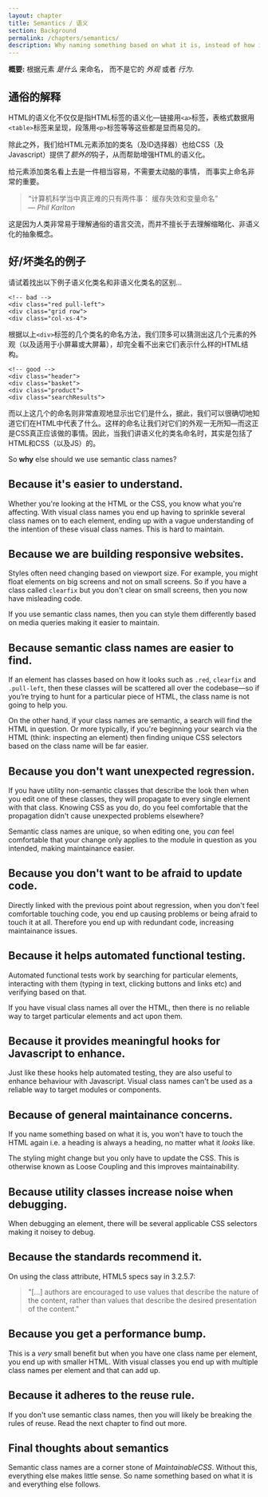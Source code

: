 ```yaml
---
layout: chapter
title: Semantics / 语义
section: Background
permalink: /chapters/semantics/
description: Why naming something based on what it is, instead of how it looks or behaves is a cornerstone of writing well architected and maintainable CSS code.
---
```


**概要:** 根据元素 *是什么* 来命名， 而不是它的 *外观* 或者 *行为*.

## 通俗的解释

HTML的语义化不仅仅是指HTML标签的语义化&mdash;链接用`<a>`标签，表格式数据用`<table>`标签来呈现，段落用`<p>`标签等等这些都是显而易见的。

除此之外，我们给HTML元素添加的类名（及ID选择器）也给CSS（及Javascript）提供了*额外的*钩子，从而帮助增强HTML的语义化。

给元素添加类名看上去是一件相当容易，不需要太动脑的事情， 而事实上命名非常的重要。

> &ldquo;计算机科学当中真正难的只有两件事： 缓存失效和变量命名&rdquo;
<br>&mdash; <cite>Phil Karlton</cite>

这是因为人类非常易于理解通俗的语言交流，而并不擅长于去理解缩略化、非语义化的抽象概念。

## 好/坏类名的例子

请试着找出以下例子语义化类名和非语义化类名的区别...

	<!-- bad -->
	<div class="red pull-left">
	<div class="grid row">
	<div class="col-xs-4">

根据以上`<div>`标签的几个类名的命名方法，我们顶多可以猜测出这几个元素的外观（以及适用于小屏幕或大屏幕），却完全看不出来它们表示什么样的HTML结构。

	<!-- good -->
	<div class="header">
	<div class="basket">
	<div class="product">
	<div class="searchResults">

而以上这几个的命名则非常直观地显示出它们是什么，据此，我们可以很确切地知道它们在HTML中代表了什么。这样的命名让我们对它们的外观一无所知&mdash;而这正是CSS真正应该做的事情。因此，当我们讲语义化的类名命名时，其实是包括了HTML和CSS（以及JS）的。

So **why** else should we use semantic class names?

## Because it's easier to understand.

Whether you're looking at the HTML or the CSS, you know what you're affecting. With visual class names you end up having to sprinkle several class names on to each element, ending up with a vague understanding of the intention of these visual class names. This is hard to maintain.

## Because we are building responsive websites.

Styles often need changing based on viewport size. For example, you might float elements on big screens and not on small screens. So if you have a class called `clearfix` but you don't clear on small screens, then you now have misleading code.

If you use semantic class names, then you can style them differently based on media queries making it easier to maintain.

## Because semantic class names are easier to find.

If an element has classes based on how it looks such as `.red`, `clearfix` and `.pull-left`, then these classes will be scattered all over the codebase&mdash;so if you’re trying to hunt for a particular piece of HTML, the class name is not going to help you.

On the other hand, if your class names are semantic, a search will find the HTML in question. Or more typically, if you're beginning your search via the HTML (think: inspecting an element) then finding unique CSS selectors based on the class name will be far easier.

## Because you don't want unexpected regression.

If you have utility non-semantic classes that describe the look then when you edit one of these classes, they will propagate to every single element with that class. Knowing CSS as you do, do you feel comfortable that the propagation didn't cause unexpected problems elsewhere?

Semantic class names are unique, so when editing one, you *can* feel comfortable that your change only applies to the module in question as you intended, making maintainance easier.

## Because you don't want to be afraid to update code.

Directly linked with the previous point about regression, when you don't feel comfortable touching code, you end up causing problems or being afraid to touch it at all. Therefore you end up with redundant code, increasing maintainance issues.

## Because it helps automated functional testing.

Automated functional tests work by searching for particular elements, interacting with them (typing in text, clicking buttons and links etc) and verifying based on that.

If you have visual class names all over the HTML, then there is no reliable way to target particular elements and act upon them.

## Because it provides meaningful hooks for Javascript to enhance.

Just like these hooks help automated testing, they are also useful to enhance behaviour with Javascript. Visual class names can't be used as a reliable way to target modules or components.

## Because of general maintainance concerns.

If you name something based on what it is, you won't have to touch the HTML again i.e. a heading is always a heading, no matter what it *looks* like.

The styling might change but you only have to update the CSS. This is otherwise known as Loose Coupling and this improves maintainability.

## Because utility classes increase noise when debugging.

When debugging an element, there will be several applicable CSS selectors making it noisey to debug.

## Because the standards recommend it.

On using the class attribute, HTML5 specs say in 3.2.5.7:

> "[...] authors are encouraged to use values that describe the nature of the content, rather than values that describe the desired presentation of the content."

## Because you get a performance bump.

This is a *very* small benefit but when you have one class name per element, you end up with smaller HTML. With visual classes you end up with multiple class names per element and that can add up.

## Because it adheres to the reuse rule.

If you don't use semantic class names, then you will likely be breaking the rules of reuse. Read the next chapter to find out more.

<!--## Why? Because visual class names might declare the same property!

It's likely that several different utility classes could refer to the same property meaning order matters and performance degrades.

Think of an example of this.
-->

## Final thoughts about semantics

Semantic class names are a corner stone of *MaintainableCSS*. Without this, everything else makes little sense. So name something based on what it is and everything else follows.
